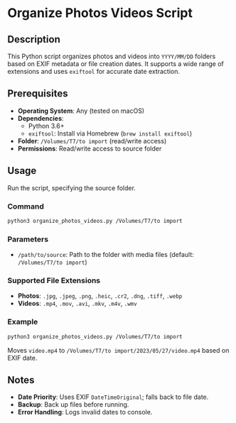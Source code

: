 # Organize Photos Videos Script

## Description
This Python script organizes photos and videos into `YYYY/MM/DD` folders based on EXIF metadata or file creation dates. It supports a wide range of extensions and uses `exiftool` for accurate date extraction.

## Prerequisites
- **Operating System**: Any (tested on macOS)
- **Dependencies**:
  - Python 3.6+
  - `exiftool`: Install via Homebrew (`brew install exiftool`)
- **Folder**: `/Volumes/T7/to import` (read/write access)
- **Permissions**: Read/write access to source folder

## Usage
Run the script, specifying the source folder.

### Command
```bash
python3 organize_photos_videos.py /Volumes/T7/to import
```

### Parameters
- `/path/to/source`: Path to the folder with media files (default: `/Volumes/T7/to import`)

### Supported File Extensions
- **Photos**: `.jpg`, `.jpeg`, `.png`, `.heic`, `.cr2`, `.dng`, `.tiff`, `.webp`
- **Videos**: `.mp4`, `.mov`, `.avi`, `.mkv`, `.m4v`, `.wmv`

### Example
```bash
python3 organize_photos_videos.py /Volumes/T7/to import
```
Moves `video.mp4` to `/Volumes/T7/to import/2023/05/27/video.mp4` based on EXIF date.

## Notes
- **Date Priority**: Uses EXIF `DateTimeOriginal`; falls back to file date.
- **Backup**: Back up files before running.
- **Error Handling**: Logs invalid dates to console.